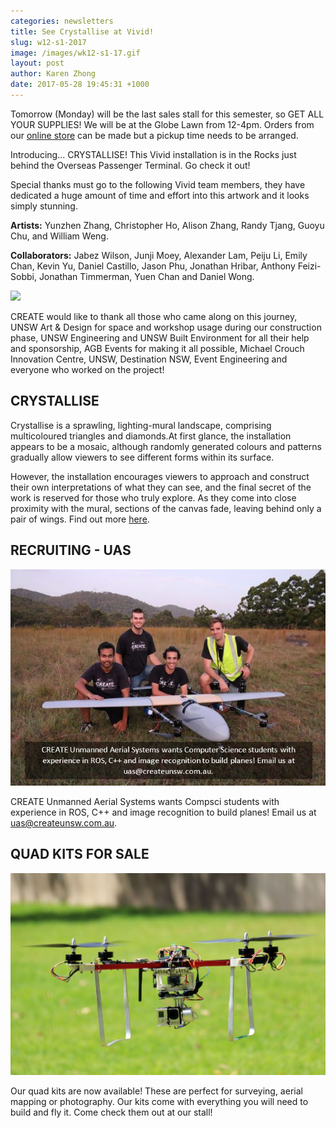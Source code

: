 ```yaml
---
categories: newsletters
title: See Crystallise at Vivid!
slug: w12-s1-2017
image: /images/wk12-s1-17.gif
layout: post
author: Karen Zhong
date: 2017-05-28 19:45:31 +1000
---
```


Tomorrow (Monday) will be the last sales stall for this semester, so GET ALL YOUR SUPPLIES! We will be at the Globe Lawn from 12-4pm. Orders from our [online store](http://www.createunsw.com.au/store/) can be made but a pickup time needs to be arranged.

Introducing... CRYSTALLISE! This Vivid installation is in the Rocks just behind the Overseas Passenger Terminal. Go check it out!

Special thanks must go to the following Vivid team members, they have dedicated a huge amount of time and effort into this artwork and it looks simply stunning.

**Artists:** Yunzhen Zhang, Christopher Ho, Alison Zhang, Randy Tjang, Guoyu Chu, and William Weng.

**Collaborators:** Jabez Wilson, Junji Moey, Alexander Lam, Peiju Li, Emily Chan, Kevin Yu, Daniel Castillo, Jason Phu, Jonathan Hribar, Anthony Feizi-Sobbi, Jonathan Timmerman, Yuen Chan and Daniel Wong.

<img src="/images/wk12-s1-17.gif" class="contentimg">

CREATE would like to thank all those who came along on this journey, UNSW Art & Design for space and workshop usage during our construction phase, UNSW Engineering and UNSW Built Environment for all their help and sponsorship, AGB Events for making it all possible, Michael Crouch Innovation Centre, UNSW, Destination NSW, Event Engineering and everyone who worked on the project!

## CRYSTALLISE
Crystallise is a sprawling, lighting-mural landscape, comprising multicoloured triangles and diamonds.At first glance, the installation appears to be a mosaic, although randomly generated colours and patterns gradually allow viewers to see different forms within its surface.

However, the installation encourages viewers to approach and construct their own interpretations of what they can see, and the final secret of the work is reserved for those who truly explore. As they come into close proximity with the mural, sections of the canvas fade, leaving behind only a pair of wings. Find out more [here](https://www.vividsydney.com/event/light/crystallise).


## RECRUITING - UAS

<img src="/images/uas-1.jpg" class="contentimg" alt="CREATE UAS">

CREATE Unmanned Aerial Systems wants Compsci students with experience in ROS, C++ and image recognition to build planes! Email us at uas@createunsw.com.au.

## QUAD KITS FOR SALE

<img src="/images/quad.jpg" class="contentimg" alt="Quadcopters">

Our quad kits are now available! These are perfect for surveying, aerial mapping or photography. Our kits come with everything you will need to build and fly it. Come check them out at our stall!
